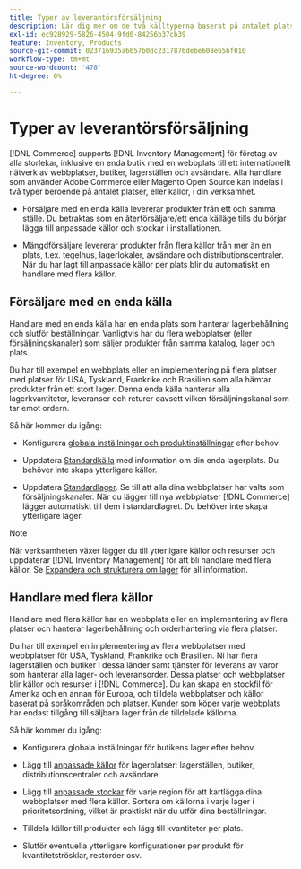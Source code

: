 ```yaml
---
title: Typer av leverantörsförsäljning
description: Lär dig mer om de två källtyperna baserat på antalet platser, eller källor, i ditt företag.
exl-id: ec928929-5826-4504-9fd0-84256b37cb39
feature: Inventory, Products
source-git-commit: 023716935a6657b0dc2317876debe608e65bf010
workflow-type: tm+mt
source-wordcount: '470'
ht-degree: 0%

---
```


# Typer av leverantörsförsäljning

[!DNL Commerce] supports [!DNL Inventory Management] för företag av alla storlekar, inklusive en enda butik med en webbplats till ett internationellt nätverk av webbplatser, butiker, lagerställen och avsändare. Alla handlare som använder Adobe Commerce eller Magento Open Source kan indelas i två typer beroende på antalet platser, eller källor, i din verksamhet.

- Försäljare med en enda källa levererar produkter från ett och samma ställe. Du betraktas som en återförsäljare/ett enda källäge tills du börjar lägga till anpassade källor och stockar i installationen.

- Mängdförsäljare levererar produkter från flera källor från mer än en plats, t.ex. tegelhus, lagerlokaler, avsändare och distributionscentraler. När du har lagt till anpassade källor per plats blir du automatiskt en handlare med flera källor.

## Försäljare med en enda källa

Handlare med en enda källa har en enda plats som hanterar lagerbehållning och slutför beställningar. Vanligtvis har du flera webbplatser (eller försäljningskanaler) som säljer produkter från samma katalog, lager och plats.

Du har till exempel en webbplats eller en implementering på flera platser med platser för USA, Tyskland, Frankrike och Brasilien som alla hämtar produkter från ett stort lager. Denna enda källa hanterar alla lagerkvantiteter, leveranser och returer oavsett vilken försäljningskanal som tar emot ordern.

Så här kommer du igång:

- Konfigurera [globala inställningar och produktinställningar](configuration.md) efter behov.

- Uppdatera [Standardkälla](sources-manage.md) med information om din enda lagerplats. Du behöver inte skapa ytterligare källor.

- Uppdatera [Standardlager](stocks-manage.md). Se till att alla dina webbplatser har valts som försäljningskanaler. När du lägger till nya webbplatser [!DNL Commerce] lägger automatiskt till dem i standardlagret. Du behöver inte skapa ytterligare lager.

>[!NOTE]
>
>När verksamheten växer lägger du till ytterligare källor och resurser och uppdaterar [!DNL Inventory Management] för att bli handlare med flera källor. Se [Expandera och strukturera om lager](expand-restructure.md) för all information.

## Handlare med flera källor

Handlare med flera källor har en webbplats eller en implementering av flera platser och hanterar lagerbehållning och orderhantering via flera platser.

Du har till exempel en implementering av flera webbplatser med webbplatser för USA, Tyskland, Frankrike och Brasilien. Ni har flera lagerställen och butiker i dessa länder samt tjänster för leverans av varor som hanterar alla lager- och leveransorder. Dessa platser och webbplatser blir källor och resurser i [!DNL Commerce]. Du kan skapa en stockfil för Amerika och en annan för Europa, och tilldela webbplatser och källor baserat på språkområden och platser. Kunder som köper varje webbplats har endast tillgång till säljbara lager från de tilldelade källorna.

Så här kommer du igång:

- Konfigurera globala inställningar för butikens lager efter behov.

- Lägg till [anpassade källor](sources-add.md) för lagerplatser: lagerställen, butiker, distributionscentraler och avsändare.

- Lägg till [anpassade stockar](stocks-add.md) för varje region för att kartlägga dina webbplatser med flera källor. Sortera om källorna i varje lager i prioritetsordning, vilket är praktiskt när du utför dina beställningar.

- Tilldela källor till produkter och lägg till kvantiteter per plats.

- Slutför eventuella ytterligare konfigurationer per produkt för kvantitetströsklar, restorder osv.
